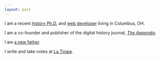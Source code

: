 ```yaml
---
layout: post
---
```


I am a recent [history Ph.D.](http://tinaja.computer/2014/10/28/abstract-making-the-ocean.html) and [web developer](http://foamgarden.com) living in Columbus, OH.

I am a co-founder and publisher of the digital history journal, [_The Appendix_](http://theappendix.net).

I am [a new father](https://twitter.com/jonesbp/status/585199145155219457).

I write and take notes at [La Tinaja](http://tinaja.computer).